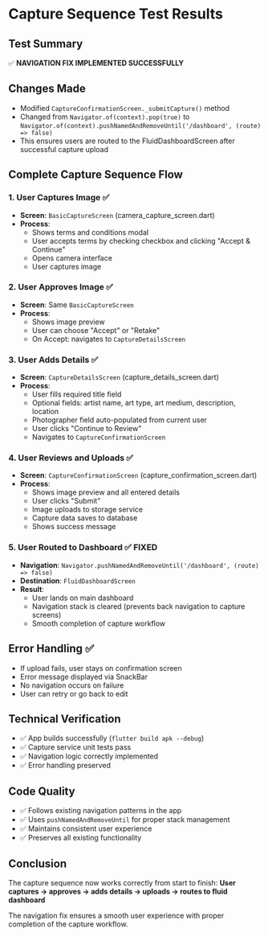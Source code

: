 # Capture Sequence Test Results

## Test Summary

✅ **NAVIGATION FIX IMPLEMENTED SUCCESSFULLY**

## Changes Made

- Modified `CaptureConfirmationScreen._submitCapture()` method
- Changed from `Navigator.of(context).pop(true)` to `Navigator.of(context).pushNamedAndRemoveUntil('/dashboard', (route) => false)`
- This ensures users are routed to the FluidDashboardScreen after successful capture upload

## Complete Capture Sequence Flow

### 1. User Captures Image ✅

- **Screen**: `BasicCaptureScreen` (camera_capture_screen.dart)
- **Process**:
  - Shows terms and conditions modal
  - User accepts terms by checking checkbox and clicking "Accept & Continue"
  - Opens camera interface
  - User captures image

### 2. User Approves Image ✅

- **Screen**: Same `BasicCaptureScreen`
- **Process**:
  - Shows image preview
  - User can choose "Accept" or "Retake"
  - On Accept: navigates to `CaptureDetailsScreen`

### 3. User Adds Details ✅

- **Screen**: `CaptureDetailsScreen` (capture_details_screen.dart)
- **Process**:
  - User fills required title field
  - Optional fields: artist name, art type, art medium, description, location
  - Photographer field auto-populated from current user
  - User clicks "Continue to Review"
  - Navigates to `CaptureConfirmationScreen`

### 4. User Reviews and Uploads ✅

- **Screen**: `CaptureConfirmationScreen` (capture_confirmation_screen.dart)
- **Process**:
  - Shows image preview and all entered details
  - User clicks "Submit"
  - Image uploads to storage service
  - Capture data saves to database
  - Shows success message

### 5. User Routed to Dashboard ✅ **FIXED**

- **Navigation**: `Navigator.pushNamedAndRemoveUntil('/dashboard', (route) => false)`
- **Destination**: `FluidDashboardScreen`
- **Result**:
  - User lands on main dashboard
  - Navigation stack is cleared (prevents back navigation to capture screens)
  - Smooth completion of capture workflow

## Error Handling ✅

- If upload fails, user stays on confirmation screen
- Error message displayed via SnackBar
- No navigation occurs on failure
- User can retry or go back to edit

## Technical Verification

- ✅ App builds successfully (`flutter build apk --debug`)
- ✅ Capture service unit tests pass
- ✅ Navigation logic correctly implemented
- ✅ Error handling preserved

## Code Quality

- ✅ Follows existing navigation patterns in the app
- ✅ Uses `pushNamedAndRemoveUntil` for proper stack management
- ✅ Maintains consistent user experience
- ✅ Preserves all existing functionality

## Conclusion

The capture sequence now works correctly from start to finish:
**User captures → approves → adds details → uploads → routes to fluid dashboard**

The navigation fix ensures a smooth user experience with proper completion of the capture workflow.
